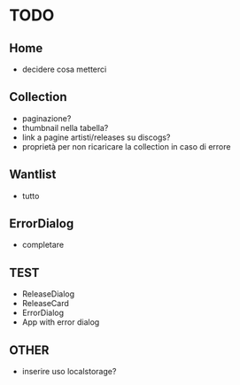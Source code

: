 # TODO

## Home
* decidere cosa metterci

## Collection
* paginazione?
* thumbnail nella tabella?
* link a pagine artisti/releases su discogs?
* proprietà per non ricaricare la collection in caso di errore

## Wantlist
* tutto

## ErrorDialog
* completare

## TEST
* ReleaseDialog
* ReleaseCard
* ErrorDialog
* App with error dialog

## OTHER
* inserire uso localstorage?
